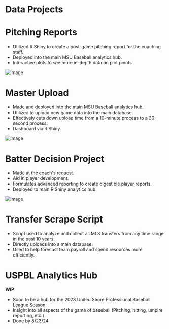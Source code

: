 # Data Projects

# Pitching Reports 
- Utilized R Shiny to create a post-game pitching report for the coaching staff.
- Deployed into the main MSU Baseball analytics hub.
- Interactive plots to see more in-depth data on plot points.


![image](https://github.com/user-attachments/assets/ed01b935-f9c0-4695-8f39-5144ea20064a)



# Master Upload
- Made and deployed into the main MSU Baseball analytics hub.
- Utilized to upload new game data into the main database.
- Effectively cuts down upload time from a 10-minute process to a 30-second process.
- Dashboard via R Shiny.



![image](https://github.com/user-attachments/assets/bf124be5-0c3e-4897-8fbc-4a05b0f86481)

# Batter Decision Project
- Made at the coach's request.
- Aid in player development.
- Formulates advanced reporting to create digestible player reports.
- Deployed to main R Shiny analytics hub.



![image](https://github.com/user-attachments/assets/6881f1f0-e3d7-485e-a1d6-63fd2d1dea8e)



# Transfer Scrape Script
- Script used to analyze and collect all MLS transfers from any time range in the past 10 years.
- Directly uploads into a main database.
- Used to help forecast team payroll and spend resources more efficiently.



# USPBL Analytics Hub


**WIP**

- Soon to be a hub for the 2023 United Shore Professional Baseball League Season.
- Insight into all aspects of the game of baseball (Pitching, hitting, umpire reporting, etc.)
- Done by 8/23/24
